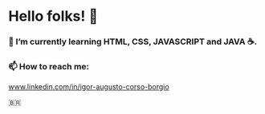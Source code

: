 # Hello folks! 👋

### 🌱 I’m currently learning HTML, CSS, JAVASCRIPT and JAVA ☕.

### 📫 How to reach me: 

www.linkedin.com/in/igor-augusto-corso-borgio


🇧🇷  


